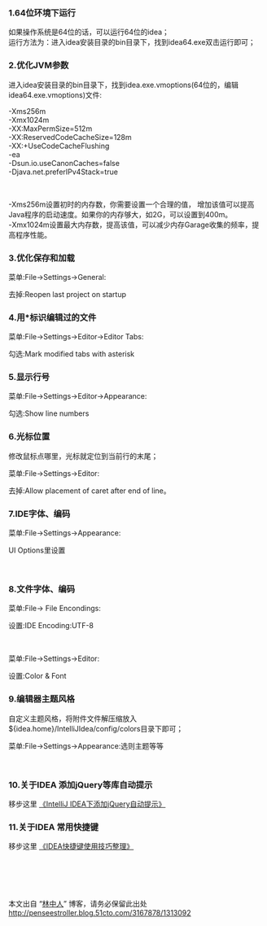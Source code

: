 <div class="showContent">
    		  <h3>1.64位环境下运行</h3><p>如果操作系统是64位的话，可以运行64位的idea；<br>运行方法为：进入idea安装目录的bin目录下，找到idea64.exe双击运行即可；</p><h3>2.优化JVM参数<br></h3><p>进入idea安装目录的bin目录下，找到idea.exe.vmoptions(64位的，编辑idea64.exe.vmoptions)文件:</p><p>-Xms256m<br>-Xmx1024m<br>-XX:MaxPermSize=512m<br>-XX:ReservedCodeCacheSize=128m<br>-XX:+UseCodeCacheFlushing<br>-ea<br>-Dsun.io.useCanonCaches=false<br>-Djava.net.preferIPv4Stack=true</p><p><br></p><p>-Xms256m设置初时的内存数，你需要设置一个合理的值， 增加该值可以提高Java程序的启动速度。如果你的内存够大，如2G，可以设置到400m。<br>-Xmx1024m设置最大内存数，提高该值，可以减少内存Garage收集的频率，提高程序性能。</p><h3>3.优化保存和加载</h3><p>菜单:File-&gt;Settings-&gt;General:</p><p>去掉:Reopen last project on startup</p><h3>4.用*标识编辑过的文件</h3><p>菜单:File-&gt;Settings-&gt;Editor-&gt;Editor Tabs:<br></p><p>勾选:Mark modified tabs with asterisk</p><h3>5.显示行号</h3><p>菜单:File-&gt;Settings-&gt;Editor-&gt;Appearance:<br></p><p>勾选:Show line numbers </p><h3>6.光标位置</h3><p>修改鼠标点哪里，光标就定位到当前行的末尾；<br></p><p>菜单:File-&gt;Settings-&gt;Editor:</p><p>去掉:Allow placement of caret after end of line。</p><h3>7.IDE字体、编码</h3><p>菜单:File-&gt;Settings-&gt;Appearance:</p><p>UI Options里设置</p><p><br></p><h3>8.文件字体、编码</h3><p>菜单:File-&gt; File Encondings:</p><p>设置:IDE Encoding:UTF-8</p><p><br></p><p>菜单:File-&gt;Settings-&gt;Editor:</p><p>设置:Color &amp; Font</p><h3>9.编辑器主题风格</h3><p>自定义主题风格，将附件文件解压缩放入${idea.home}/IntelliJIdea/config/colors目录下即可；</p><p>菜单:File-&gt;Settings-&gt;Appearance:选则主题等等</p><p><br></p><h3>10.关于IDEA 添加jQuery等库自动提示</h3><p>移步这里 <a href="http://uecss.com/intellij-idea-under-jquery-automatically-add-tips.html" title="IntelliJ IDEA下添加jQuery自动提示" target="_blank">《IntelliJ IDEA下添加jQuery自动提示》</a></p><h3>11.关于IDEA 常用快捷键</h3><p>移步这里 <a href="http://uecss.com/idea-shortcuts-use-skill.html" title="IDEA快捷键使用技巧整理" target="_blank">《IDEA快捷键使用技巧整理》</a></p><p><br><a href="http://uecss.com/intellij-idea-under-jquery-automatically-add-tips.html" title="IntelliJ IDEA下添加jQuery自动提示" target="_blank"></a><br></p><p><br></p><p>本文出自 “<a href="http://penseestroller.blog.51cto.com">林中人</a>” 博客，请务必保留此出处<a href="http://penseestroller.blog.51cto.com/3167878/1313092">http://penseestroller.blog.51cto.com/3167878/1313092</a></p>
		  </div>

